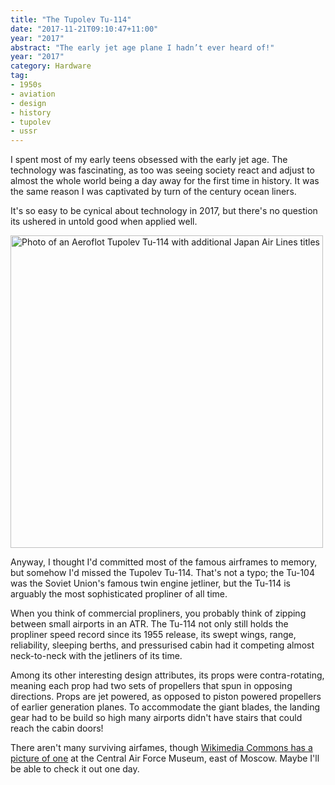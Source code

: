 ```yaml
---
title: "The Tupolev Tu-114"
date: "2017-11-21T09:10:47+11:00"
year: "2017"
abstract: "The early jet age plane I hadn’t ever heard of!"
year: "2017"
category: Hardware
tag:
- 1950s
- aviation
- design
- history
- tupolev
- ussr
---
```

I spent most of my early teens obsessed with the early jet age. The technology was fascinating, as too was seeing society react and adjust to almost the whole world being a day away for the first time in history. It was the same reason I was captivated by turn of the century ocean liners.

It's so easy to be cynical about technology in 2017, but there's no question its ushered in untold good when applied well.

<p><img src="https://rubenerd.com/files/2017/Aeroflot_Tupolev_Tu-114_JAL_livery_APM@1x.jpg" srcset="https://rubenerd.com/files/2017/Aeroflot_Tupolev_Tu-114_JAL_livery_APM@1x.jpg 1x, https://rubenerd.com/files/2017/Aeroflot_Tupolev_Tu-114_JAL_livery_APM@2x.jpg 2x" alt="Photo of an Aeroflot Tupolev Tu-114 with additional Japan Air Lines titles" style="width:500px" /></p>

Anyway, I thought I'd committed most of the famous airframes to memory, but somehow I'd missed the Tupolev Tu-114. That's not a typo; the Tu-104 was the Soviet Union's famous twin engine jetliner, but the Tu-114 is arguably the most sophisticated propliner of all time.

When you think of commercial propliners, you probably think of zipping between small airports in an ATR. The Tu-114 not only still holds the propliner speed record since its 1955 release, its swept wings, range, reliability, sleeping berths, and pressurised cabin had it competing almost neck-to-neck with the jetliners of its time.

Among its other interesting design attributes, its props were contra-rotating, meaning each prop had two sets of propellers that spun in opposing directions. Props are jet powered, as opposed to piston powered propellers of earlier generation planes. To accommodate the giant blades, the landing gear had to be build so high many airports didn't have stairs that could reach the cabin doors!

There aren't many surviving airfames, though [Wikimedia Commons has a picture of one] at the Central Air Force Museum, east of Moscow. Maybe I'll be able to check it out one day.

[Wikimedia Commons has a picture of one]: https://en.wikipedia.org/wiki/File:TU-114_Cleat.JPG
